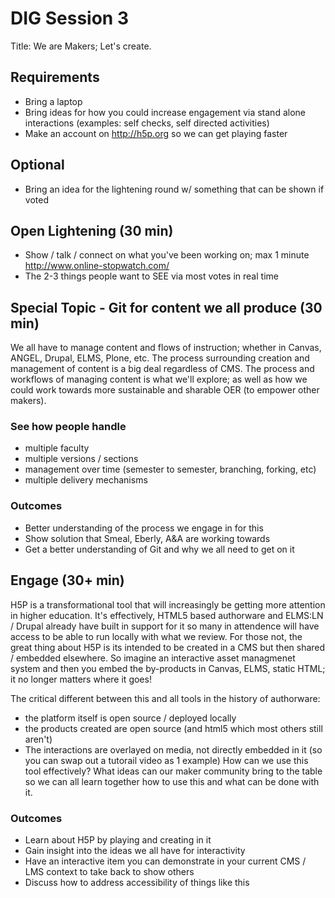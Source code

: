 # DIG Session 3
Title: We are Makers; Let's create.

## Requirements
- Bring a laptop
- Bring ideas for how you could increase engagement via stand alone interactions (examples: self checks, self directed activities)
- Make an account on http://h5p.org so we can get playing faster

## Optional
- Bring an idea for the lightening round w/ something that can be shown if voted

## Open Lightening (30 min)
- Show / talk / connect on what you've been working on; max 1 minute http://www.online-stopwatch.com/
- The 2-3 things people want to SEE via most votes in real time

## Special Topic - Git for content we all produce (30 min)
We all have to manage content and flows of instruction; whether in Canvas, ANGEL, Drupal, ELMS, Plone, etc. The process surrounding creation and management of content is a big deal regardless of CMS.
The process and workflows of managing content is what we'll explore; as well as how we could work towards more sustainable and sharable OER (to empower other makers).
### See how people handle
- multiple faculty
- multiple versions / sections
- management over time (semester to semester, branching, forking, etc)
- multiple delivery mechanisms

### Outcomes
- Better understanding of the process we engage in for this
- Show solution that Smeal, Eberly, A&A are working towards
- Get a better understanding of Git and why we all need to get on it

## Engage (30+ min)
H5P is a transformational tool that will increasingly be getting more attention in higher education.
It's effectively, HTML5 based authorware and ELMS:LN / Drupal already have built in support for it so many in attendence will have access to be able to run locally with what we review.
For those not, the great thing about H5P is its intended to be created in a CMS but then shared / embedded elsewhere. So imagine an interactive asset managmenet system and then you embed the by-products in Canvas, ELMS, static HTML; it no longer matters where it goes!

The critical different between this and all tools in the history of authorware:
- the platform itself is open source / deployed locally
- the products created are open source (and html5 which most others still aren't)
- The interactions are overlayed on media, not directly embedded in it (so you can swap out a tutorail video as 1 example)
How can we use this tool effectively? What ideas can our maker community bring to the table so we can all learn together how to use this and what can be done with it.
### Outcomes
- Learn about H5P by playing and creating in it
- Gain insight into the ideas we all have for interactivity
- Have an interactive item you can demonstrate in your current CMS / LMS context to take back to show others
- Discuss how to address accessibility of things like this
